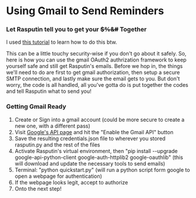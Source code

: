 # Using Gmail to Send Reminders
### Let Rasputin tell you to get your ~~$%&#~~ Together

I used [this tutorial](https://realpython.com/python-send-email/) to learn how to do this btw.

This can be a little touchy security-wise if you don't go about it safely. 
So, here is how you can use the gmail OAuth2 authrization framework to keep yourself safe and still get Rasputin's emails. 
Before we hop in, the things we'll need to do are first to get gmail authorization, then setup a secure SMTP connection, and lastly make sure the email gets to you.
But don't worry, the code is all handled, all you've gotta do is put together the codes and tell Rasputin what to send you!

### Getting Gmail Ready
1. Create or Sign into a gmail account (could be more secure to create a new one, with a different pass)
2. Visit [Google's API page](https://developers.google.com/gmail/api/quickstart/python) and hit the "Enable the Gmail API" button
3. Save the resulting credentials.json file to wherever you stored rasputin.py and the rest of the files
4. Activate Rasputin's virtual environment, then "pip install --upgrade google-api-python-client google-auth-httplib2 google-oauthlib" (this will download and update the necessary tools to send emails)
5. Terminal: "python quickstart.py" (will run a python script form google to open a webpage for authentication)
6. If the webpage looks legit, accept to authorize
7. Onto the next step!
